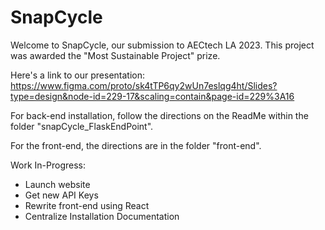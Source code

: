 # SnapCycle


Welcome to SnapCycle, our submission to AECtech LA 2023. This project was awarded the "Most Sustainable Project" prize. 

Here's a link to our presentation: https://www.figma.com/proto/sk4tTP6qy2wUn7eslqg4ht/Slides?type=design&node-id=229-17&scaling=contain&page-id=229%3A16

For back-end installation, follow the directions on the ReadMe within the folder "snapCycle_FlaskEndPoint". 

For the front-end, the directions are in the folder "front-end".

Work In-Progress:

- Launch website
- Get new API Keys
- Rewrite front-end using React 
- Centralize Installation Documentation 
